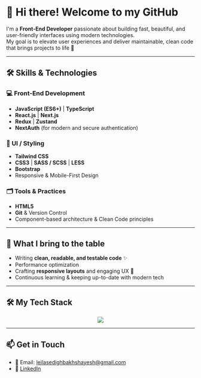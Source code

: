 # 👋 Hi there! Welcome to my GitHub

I'm a **Front-End Developer** passionate about building fast, beautiful, and user-friendly interfaces using modern technologies.  
My goal is to elevate user experiences and deliver maintainable, clean code that brings projects to life 🚀

---

## 🛠 Skills & Technologies

### 💻 Front-End Development
- **JavaScript (ES6+)** | **TypeScript**
- **React.js** | **Next.js**
- **Redux** | **Zustand**
- **NextAuth** (for modern and secure authentication)

### 🎨 UI / Styling
- **Tailwind CSS**
- **CSS3** | **SASS / SCSS** | **LESS**
- **Bootstrap**
- Responsive & Mobile-First Design

### 🗂 Tools & Practices
- **HTML5**
- **Git** & Version Control
- Component-based architecture & Clean Code principles

---

## 📌 What I bring to the table
- Writing **clean, readable, and testable code** ✨
- Performance optimization
- Crafting **responsive layouts** and engaging UX 📱
- Continuous learning & keeping up-to-date with modern tech

---

<h2>🛠️ My Tech Stack</h2>
<p align="center">
  <img src="https://skillicons.dev/icons?i=html,css,js,ts,react,nextjs,redux,tailwind,sass,bootstrap,git,docker,figma,vscode" />
</p>

---

## 📫 Get in Touch
- 📧 Email: leilasedighbakhshayesh@gmail.com  
- 💼 [LinkedIn](https://www.linkedin.com/in/leila-bakhshayesh-190299344)  

